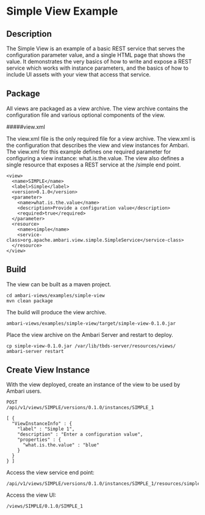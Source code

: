 <!---
Licensed to the Apache Software Foundation (ASF) under one or more
contributor license agreements.  See the NOTICE file distributed with
this work for additional information regarding copyright ownership.
The ASF licenses this file to You under the Apache License, Version 2.0
(the "License"); you may not use this file except in compliance with
the License.  You may obtain a copy of the License at [http://www.apache.org/licenses/LICENSE-2.0](http://www.apache.org/licenses/LICENSE-2.0)

Unless required by applicable law or agreed to in writing, software
distributed under the License is distributed on an "AS IS" BASIS,
WITHOUT WARRANTIES OR CONDITIONS OF ANY KIND, either express or implied.
See the License for the specific language governing permissions and
limitations under the License.
-->

Simple View Example
======

Description
-----
The Simple View is an example of a basic REST service that serves the configuration parameter value,
and a single HTML page that shows the value. It demonstrates the very basics of how
to write and expose a REST service which works with instance parameters, and the basics of
how to include UI assets with your view that access that service.

Package
-----
All views are packaged as a view archive. The view archive contains the configuration
file and various optional components of the view.

#####view.xml

The view.xml file is the only required file for a view archive.  The view.xml is the configuration that describes the view and view instances for Ambari.
The view.xml for this example defines one required parameter for configuring a view instance: what.is.the.value. The view also
defines a single resource that exposes a REST service at the /simple end point.

    <view>
      <name>SIMPLE</name>
      <label>Simple</label>
      <version>0.1.0</version>
      <parameter>
        <name>what.is.the.value</name>
        <description>Provide a configuration value</description>
        <required>true</required>
      </parameter>
      <resource>
        <name>simple</name>
        <service-class>org.apache.ambari.view.simple.SimpleService</service-class>
      </resource>
    </view>

Build
-----

The view can be built as a maven project.

    cd ambari-views/examples/simple-view
    mvn clean package

The build will produce the view archive.

    ambari-views/examples/simple-view/target/simple-view-0.1.0.jar

Place the view archive on the Ambari Server and restart to deploy.    

    cp simple-view-0.1.0.jar /var/lib/tbds-server/resources/views/
    ambari-server restart
    
Create View Instance
-----

With the view deployed, create an instance of the view to be used by Ambari users.

    POST
    /api/v1/views/SIMPLE/versions/0.1.0/instances/SIMPLE_1
    
    [ {
      "ViewInstanceInfo" : {
        "label" : "Simple 1",
        "description" : "Enter a configuration value",
        "properties" : {
          "what.is.the.value" : "blue"
        }
      }
    } ]

Access the view service end point:

    /api/v1/views/SIMPLE/versions/0.1.0/instances/SIMPLE_1/resources/simple

Access the view UI:

    /views/SIMPLE/0.1.0/SIMPLE_1
